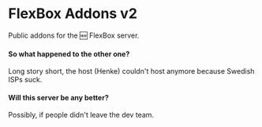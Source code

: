 # FlexBox Addons v2
Public addons for the :new: FlexBox server.

#### So what happened to the other one?
Long story short, the host (Henke) couldn't host anymore because Swedish ISPs suck.

#### Will this server be any better?
Possibly, if people didn't leave the dev team.
